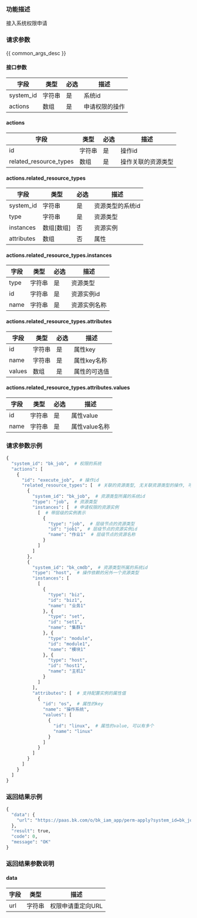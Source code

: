### 功能描述

接入系统权限申请

### 请求参数

{{ common_args_desc }}

#### 接口参数

| 字段      |  类型      | 必选   |  描述      |
|-----------|------------|--------|------------|
| system_id |  字符串  | 是   | 系统id |
| actions |  数组   | 是   | 申请权限的操作 |

#### actions

| 字段      |  类型      | 必选   |  描述      |
|-----------|------------|--------|------------|
| id    |  字符串  | 是   | 操作id |
| related_resource_types |  数组 | 是 | 操作关联的资源类型 |

#### actions.related_resource_types

| 字段      |  类型      | 必选   |  描述      |
|-----------|------------|--------|------------|
| system_id |  字符串  | 是   | 资源类型的系统id |
| type | 字符串 | 是 | 资源类型 |
| instances | 数组[数组] | 否 | 资源实例 |
| attributes | 数组 | 否 | 属性 |

#### actions.related_resource_types.instances

| 字段      |  类型      | 必选   |  描述      |
|-----------|------------|--------|------------|
| type |  字符串  | 是   | 资源类型 |
| id | 字符串 | 是 | 资源实例id |
| name | 字符串 | 是 | 资源实例名称 |

#### actions.related_resource_types.attributes

| 字段      |  类型      | 必选   |  描述      |
|-----------|------------|--------|------------|
| id | 字符串 | 是 | 属性key |
| name | 字符串 | 是 | 属性key名称 |
| values | 数组 | 是 | 属性的可选值 |

#### actions.related_resource_types.attributes.values

| 字段      |  类型      | 必选   |  描述      |
|-----------|------------|--------|------------|
| id | 字符串 | 是 | 属性value |
| name | 字符串 | 是 | 属性value名称 |

### 请求参数示例

```python
{
  "system_id": "bk_job",  # 权限的系统
  "actions": [
    {
      "id": "execute_job",  # 操作id
      "related_resource_types": [  # 关联的资源类型, 无关联资源类型的操作, 可以为空
        {
          "system_id": "bk_job",  # 资源类型所属的系统id
          "type": "job",  # 资源类型
          "instances": [  # 申请权限的资源实例
            [  # 带层级的实例表示
              {
                "type": "job",  # 层级节点的资源类型
                "id": "job1",  # 层级节点的资源实例id
                "name": "作业1"  # 层级节点的资源名称
              }
            ]
          ]
        },
        {
          "system_id": "bk_cmdb",  # 资源类型所属的系统id
          "type": "host",  # 操作依赖的另外一个资源类型
          "instances": [
            [
              {
                "type": "biz",
                "id": "biz1",
                "name": "业务1"
              }, {
                "type": "set",
                "id": "set1",
                "name": "集群1"
              }, {
                "type": "module",
                "id": "module1",
                "name": "模块1"
              }, {
                "type": "host",
                "id": "host1",
                "name": "主机1"
              }
            ]
          ],
          "attributes": [  # 支持配置实例的属性值
            {
              "id": "os",  # 属性的key
              "name": "操作系统",
              "values": [
                {
                  "id": "linux",  # 属性的value, 可以有多个
                  "name": "linux"
                }
              ]
            }
          ]
        }
      ]
    }
  ]
}
```

### 返回结果示例

```python
{
  "data": {
    "url": "https://paas.bk.com/o/bk_iam_app/perm-apply?system_id=bk_job&tid=09d432dccac74ec4aa17629f5f83715f"  # 链接有效期10分钟
  },
  "result": true,
  "code": 0,
  "message": "OK"
}
```

### 返回结果参数说明

#### data

| 字段      | 类型      | 描述      |
|-----------|-----------|-----------|
| url   | 字符串     | 权限申请重定向URL |
